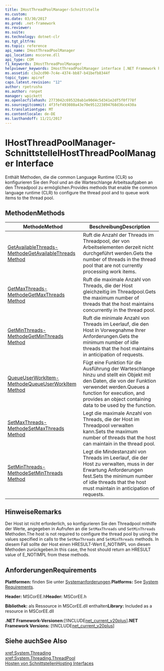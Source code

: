 ```yaml
---
title: IHostThreadPoolManager-Schnittstelle
ms.custom: 
ms.date: 03/30/2017
ms.prod: .net-framework
ms.reviewer: 
ms.suite: 
ms.technology: dotnet-clr
ms.tgt_pltfrm: 
ms.topic: reference
api_name: IHostThreadPoolManager
api_location: mscoree.dll
api_type: COM
f1_keywords: IHostThreadPoolManager
helpviewer_keywords: IHostThreadPoolManager interface [.NET Framework hosting]
ms.assetid: c3a2cd90-7c4e-4374-bb87-b41befb8344f
topic_type: apiref
caps.latest.revision: "12"
author: rpetrusha
ms.author: ronpet
manager: wpickett
ms.openlocfilehash: 2773042c695320ab1e90d4c5d341e2df5f0f778f
ms.sourcegitcommit: 4f3fef493080a43e70e951223894768d36ce430a
ms.translationtype: MT
ms.contentlocale: de-DE
ms.lasthandoff: 11/21/2017
---
```

# <a name="ihostthreadpoolmanager-interface"></a><span data-ttu-id="7ae20-102">IHostThreadPoolManager-Schnittstelle</span><span class="sxs-lookup"><span data-stu-id="7ae20-102">IHostThreadPoolManager Interface</span></span>
<span data-ttu-id="7ae20-103">Enthält Methoden, die die common Language Runtime (CLR) so konfigurieren Sie den Pool und an die Warteschlange Arbeitsaufgaben an den Threadpool zu ermöglichen.</span><span class="sxs-lookup"><span data-stu-id="7ae20-103">Provides methods that enable the common language runtime (CLR) to configure the thread pool and to queue work items to the thread pool.</span></span>  
  
## <a name="methods"></a><span data-ttu-id="7ae20-104">Methoden</span><span class="sxs-lookup"><span data-stu-id="7ae20-104">Methods</span></span>  
  
|<span data-ttu-id="7ae20-105">Methode</span><span class="sxs-lookup"><span data-stu-id="7ae20-105">Method</span></span>|<span data-ttu-id="7ae20-106">Beschreibung</span><span class="sxs-lookup"><span data-stu-id="7ae20-106">Description</span></span>|  
|------------|-----------------|  
|[<span data-ttu-id="7ae20-107">GetAvailableThreads-Methode</span><span class="sxs-lookup"><span data-stu-id="7ae20-107">GetAvailableThreads Method</span></span>](../../../../docs/framework/unmanaged-api/hosting/ihostthreadpoolmanager-getavailablethreads-method.md)|<span data-ttu-id="7ae20-108">Ruft die Anzahl der Threads im Threadpool, der von Arbeitselementen derzeit nicht durchgeführt werden.</span><span class="sxs-lookup"><span data-stu-id="7ae20-108">Gets the number of threads in the thread pool that are not currently processing work items.</span></span>|  
|[<span data-ttu-id="7ae20-109">GetMaxThreads-Methode</span><span class="sxs-lookup"><span data-stu-id="7ae20-109">GetMaxThreads Method</span></span>](../../../../docs/framework/unmanaged-api/hosting/ihostthreadpoolmanager-getmaxthreads-method.md)|<span data-ttu-id="7ae20-110">Ruft die maximale Anzahl von Threads, die der Host gleichzeitig im Threadpool.</span><span class="sxs-lookup"><span data-stu-id="7ae20-110">Gets the maximum number of threads that the host maintains concurrently in the thread pool.</span></span>|  
|[<span data-ttu-id="7ae20-111">GetMinThreads-Methode</span><span class="sxs-lookup"><span data-stu-id="7ae20-111">GetMinThreads Method</span></span>](../../../../docs/framework/unmanaged-api/hosting/ihostthreadpoolmanager-getminthreads-method.md)|<span data-ttu-id="7ae20-112">Ruft die minimale Anzahl von Threads im Leerlauf, die den Host in Vorwegnahme Ihrer Anforderungen.</span><span class="sxs-lookup"><span data-stu-id="7ae20-112">Gets the minimum number of idle threads that the host maintains in anticipation of requests.</span></span>|  
|[<span data-ttu-id="7ae20-113">QueueUserWorkItem-Methode</span><span class="sxs-lookup"><span data-stu-id="7ae20-113">QueueUserWorkItem Method</span></span>](../../../../docs/framework/unmanaged-api/hosting/ihostthreadpoolmanager-queueuserworkitem-method.md)|<span data-ttu-id="7ae20-114">Fügt eine Funktion für die Ausführung der Warteschlange hinzu und stellt ein Objekt mit den Daten, die von der Funktion verwendet werden.</span><span class="sxs-lookup"><span data-stu-id="7ae20-114">Queues a function for execution, and provides an object containing data to be used by the function.</span></span>|  
|[<span data-ttu-id="7ae20-115">SetMaxThreads-Methode</span><span class="sxs-lookup"><span data-stu-id="7ae20-115">SetMaxThreads Method</span></span>](../../../../docs/framework/unmanaged-api/hosting/ihostthreadpoolmanager-setmaxthreads-method.md)|<span data-ttu-id="7ae20-116">Legt die maximale Anzahl von Threads, die der Host im Threadpool verwalten kann.</span><span class="sxs-lookup"><span data-stu-id="7ae20-116">Sets the maximum number of threads that the host can maintain in the thread pool.</span></span>|  
|[<span data-ttu-id="7ae20-117">SetMinThreads-Methode</span><span class="sxs-lookup"><span data-stu-id="7ae20-117">SetMinThreads Method</span></span>](../../../../docs/framework/unmanaged-api/hosting/ihostthreadpoolmanager-setminthreads-method.md)|<span data-ttu-id="7ae20-118">Legt die Mindestanzahl von Threads im Leerlauf, die der Host zu verwalten, muss in der Erwartung Anforderungen fest.</span><span class="sxs-lookup"><span data-stu-id="7ae20-118">Sets the minimum number of idle threads that the host must maintain in anticipation of requests.</span></span>|  
  
## <a name="remarks"></a><span data-ttu-id="7ae20-119">Hinweise</span><span class="sxs-lookup"><span data-stu-id="7ae20-119">Remarks</span></span>  
 <span data-ttu-id="7ae20-120">Der Host ist nicht erforderlich, so konfigurieren Sie den Threadpool mithilfe der Werte, angegeben in Aufrufen an die `SetMaxThreads` und `SetMinThreads` Methoden.</span><span class="sxs-lookup"><span data-stu-id="7ae20-120">The host is not required to configure the thread pool by using the values specified in calls to the `SetMaxThreads` and `SetMinThreads` methods.</span></span> <span data-ttu-id="7ae20-121">In diesem Fall sollte der Host einen HRESULT-Wert E_NOTIMPL von diesen Methoden zurückgeben.</span><span class="sxs-lookup"><span data-stu-id="7ae20-121">In this case, the host should return an HRESULT value of E_NOTIMPL from these methods.</span></span>  
  
## <a name="requirements"></a><span data-ttu-id="7ae20-122">Anforderungen</span><span class="sxs-lookup"><span data-stu-id="7ae20-122">Requirements</span></span>  
 <span data-ttu-id="7ae20-123">**Plattformen:** finden Sie unter [Systemanforderungen](../../../../docs/framework/get-started/system-requirements.md).</span><span class="sxs-lookup"><span data-stu-id="7ae20-123">**Platforms:** See [System Requirements](../../../../docs/framework/get-started/system-requirements.md).</span></span>  
  
 <span data-ttu-id="7ae20-124">**Header:** MSCorEE.h</span><span class="sxs-lookup"><span data-stu-id="7ae20-124">**Header:** MSCorEE.h</span></span>  
  
 <span data-ttu-id="7ae20-125">**Bibliothek:** als Ressource in MSCorEE.dll enthalten</span><span class="sxs-lookup"><span data-stu-id="7ae20-125">**Library:** Included as a resource in MSCorEE.dll</span></span>  
  
 <span data-ttu-id="7ae20-126">**.NET Framework-Versionen:**[!INCLUDE[net_current_v20plus](../../../../includes/net-current-v20plus-md.md)]</span><span class="sxs-lookup"><span data-stu-id="7ae20-126">**.NET Framework Versions:** [!INCLUDE[net_current_v20plus](../../../../includes/net-current-v20plus-md.md)]</span></span>  
  
## <a name="see-also"></a><span data-ttu-id="7ae20-127">Siehe auch</span><span class="sxs-lookup"><span data-stu-id="7ae20-127">See Also</span></span>  
 <xref:System.Threading>  
 <xref:System.Threading.ThreadPool>  
 [<span data-ttu-id="7ae20-128">Hosten von Schnittstellen</span><span class="sxs-lookup"><span data-stu-id="7ae20-128">Hosting Interfaces</span></span>](../../../../docs/framework/unmanaged-api/hosting/hosting-interfaces.md)
